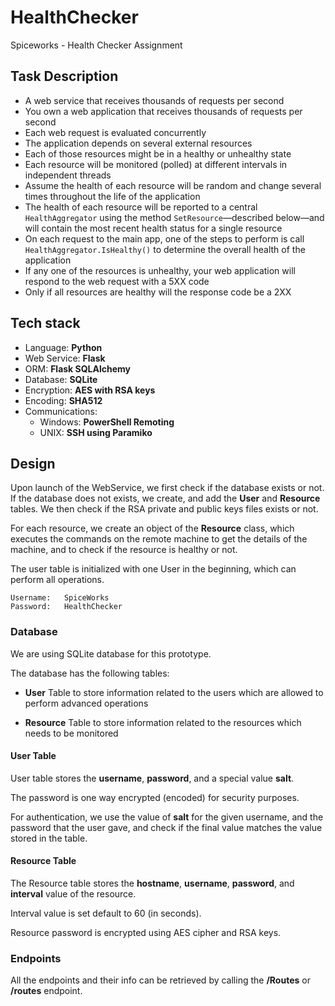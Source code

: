 # HealthChecker
Spiceworks - Health Checker Assignment


## Task Description
- A web service that receives thousands of requests per second
- You own a web application that receives thousands of requests per second
- Each web request is evaluated concurrently
- The application depends on several external resources
- Each of those resources might be in a healthy or unhealthy state
- Each resource will be monitored (polled) at different intervals in independent threads
- Assume the health of each resource will be random and change several times throughout the life of the application
- The health of each resource will be reported to a central `HealthAggregator` using the method `SetResource`—described below—and will contain the most recent health status for a single resource
- On each request to the main app, one of the steps to perform is call `HealthAggregator.IsHealthy()` to determine the overall health of the application
- If any one of the resources is unhealthy, your web application will respond to the web request with a 5XX code
- Only if all resources are healthy will the response code be a 2XX


## Tech stack
- Language:     **Python**
- Web Service:  **Flask**
- ORM:          **Flask SQLAlchemy**
- Database:     **SQLite**
- Encryption:   **AES with RSA keys**
- Encoding:     **SHA512**
- Communications:
    - Windows:     **PowerShell Remoting**
    - UNIX:        **SSH using Paramiko**


## Design
Upon launch of the WebService, we first check if the database exists or not.
If the database does not exists, we create, and add the **User** and **Resource** tables.
We then check if the RSA private and public keys files exists or not.

For each resource, we create an object of the **Resource** class, which executes the commands on the remote machine to get the details of the machine, and to check if the resource is healthy or not.

The user table is initialized with one User in the beginning, which can perform all operations.

    Username:   SpiceWorks
    Password:   HealthChecker


### Database
We are using SQLite database for this prototype.

The database has the following tables:

- **User**
    Table to store information related to the users which are allowed to perform advanced operations

- **Resource**
    Table to store information related to the resources which needs to be monitored


#### User Table
User table stores the **username**, **password**, and a special value **salt**.

The password is one way encrypted (encoded) for security purposes.

For authentication, we use the value of **salt** for the given username, and the password that the user gave, and check if the final value matches the value stored in the table.


#### Resource Table
The Resource table stores the **hostname**, **username**, **password**, and **interval** value of the resource.

Interval value is set default to 60 (in seconds).

Resource password is encrypted using AES cipher and RSA keys.


### Endpoints
All the endpoints and their info can be retrieved by calling the **/Routes** or **/routes** endpoint.
